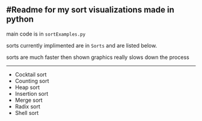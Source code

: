#Readme for my sort visualizations made in python
-------------------------------------------------

main code is in `sortExamples.py`

sorts currently implimented are in `Sorts` and 
are listed below.

sorts are much faster then shown graphics really
slows down the process

--------------------------------------------------

- Cocktail sort
- Counting sort
- Heap sort
- Insertion sort
- Merge sort
- Radix sort
- Shell sort
